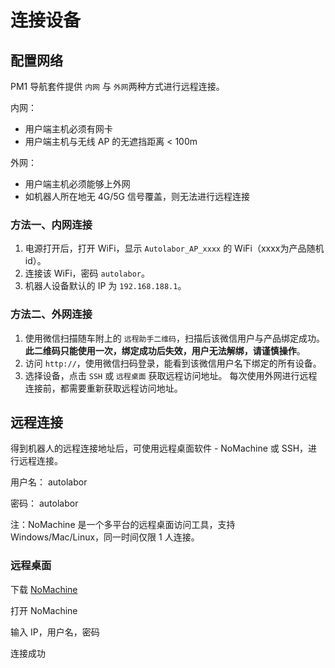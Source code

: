 # 连接设备

## 配置网络

PM1 导航套件提供 `内网` 与 `外网`两种方式进行远程连接。

内网：

* 用户端主机必须有网卡
* 用户端主机与无线 AP 的无遮挡距离 < 100m


外网：

* 用户端主机必须能够上外网
* 如机器人所在地无 4G/5G 信号覆盖，则无法进行远程连接


### 方法一、内网连接

1. 电源打开后，打开 WiFi，显示 `Autolabor_AP_xxxx` 的 WiFi（xxxx为产品随机id）。
2. 连接该 WiFi，密码 `autolabor`。
3. 机器人设备默认的 IP 为 `192.168.188.1`。



### 方法二、外网连接

1. 使用微信扫描随车附上的 `远程助手二维码`，扫描后该微信用户与产品绑定成功。 **此二维码只能使用一次，绑定成功后失效，用户无法解绑，请谨慎操作**。
2. 访问 `http://`，使用微信扫码登录，能看到该微信用户名下绑定的所有设备。
3. 选择设备，点击 `SSH` 或 `远程桌面` 获取远程访问地址。 每次使用外网进行远程连接前，都需要重新获取远程访问地址。


## 远程连接

得到机器人的远程连接地址后，可使用远程桌面软件 - NoMachine 或 SSH，进行远程连接。

用户名： autolabor

密码： autolabor

注：NoMachine 是一个多平台的远程桌面访问工具，支持 Windows/Mac/Linux，同一时间仅限 1 人连接。

### 远程桌面

下载 [NoMachine](https://www.nomachine.com/download)

打开 NoMachine

输入 IP，用户名，密码

连接成功




